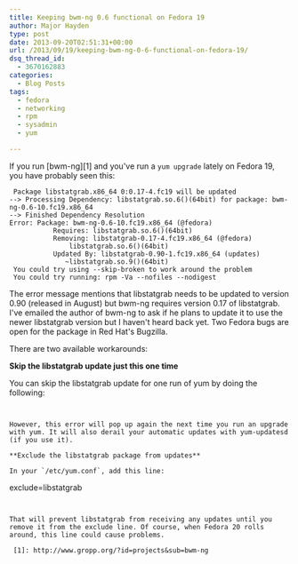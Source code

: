 ```yaml
---
title: Keeping bwm-ng 0.6 functional on Fedora 19
author: Major Hayden
type: post
date: 2013-09-20T02:51:31+00:00
url: /2013/09/19/keeping-bwm-ng-0-6-functional-on-fedora-19/
dsq_thread_id:
  - 3670162883
categories:
  - Blog Posts
tags:
  - fedora
  - networking
  - rpm
  - sysadmin
  - yum

---
```

If you run [bwm-ng][1] and you've run a `yum upgrade` lately on Fedora 19, you have probably seen this:

```
 Package libstatgrab.x86_64 0:0.17-4.fc19 will be updated
--> Processing Dependency: libstatgrab.so.6()(64bit) for package: bwm-ng-0.6-10.fc19.x86_64
--> Finished Dependency Resolution
Error: Package: bwm-ng-0.6-10.fc19.x86_64 (@fedora)
           Requires: libstatgrab.so.6()(64bit)
           Removing: libstatgrab-0.17-4.fc19.x86_64 (@fedora)
               libstatgrab.so.6()(64bit)
           Updated By: libstatgrab-0.90-1.fc19.x86_64 (updates)
              ~libstatgrab.so.9()(64bit)
 You could try using --skip-broken to work around the problem
 You could try running: rpm -Va --nofiles --nodigest
```


The error message mentions that libstatgrab needs to be updated to version 0.90 (released in August) but bwm-ng requires version 0.17 of libstatgrab. I've emailed the author of bwm-ng to ask if he plans to update it to use the newer libstatgrab version but I haven't heard back yet. Two Fedora bugs are open for the package in Red Hat's Bugzilla.

There are two available workarounds:

**Skip the libstatgrab update just this one time**

You can skip the libstatgrab update for one run of yum by doing the following:

```


However, this error will pop up again the next time you run an upgrade with yum. It will also derail your automatic updates with yum-updatesd (if you use it).

**Exclude the libstatgrab package from updates**

In your `/etc/yum.conf`, add this line:

```
exclude=libstatgrab
```


That will prevent libstatgrab from receiving any updates until you remove it from the exclude line. Of course, when Fedora 20 rolls around, this line could cause problems.

 [1]: http://www.gropp.org/?id=projects&sub=bwm-ng
